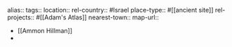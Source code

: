 alias::
tags::
location::
rel-country:: #Israel
place-type:: #[[ancient site]]
rel-projects:: #[[Adam's Atlas]]
nearest-town::
map-url::

- [[Ammon Hillman]]
-
